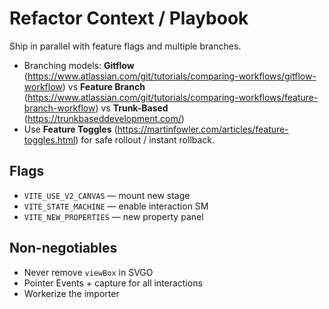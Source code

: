 # Refactor Context / Playbook

Ship in parallel with feature flags and multiple branches.

- Branching models: **Gitflow** (https://www.atlassian.com/git/tutorials/comparing-workflows/gitflow-workflow) vs **Feature Branch** (https://www.atlassian.com/git/tutorials/comparing-workflows/feature-branch-workflow) vs **Trunk-Based** (https://trunkbaseddevelopment.com/)
- Use **Feature Toggles** (https://martinfowler.com/articles/feature-toggles.html) for safe rollout / instant rollback.

## Flags
- `VITE_USE_V2_CANVAS` — mount new stage
- `VITE_STATE_MACHINE` — enable interaction SM
- `VITE_NEW_PROPERTIES` — new property panel

## Non-negotiables
- Never remove `viewBox` in SVGO
- Pointer Events + capture for all interactions
- Workerize the importer
